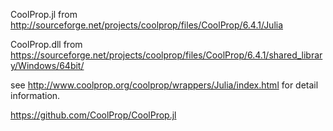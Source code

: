 CoolProp.jl from http://sourceforge.net/projects/coolprop/files/CoolProp/6.4.1/Julia

CoolProp.dll from https://sourceforge.net/projects/coolprop/files/CoolProp/6.4.1/shared_library/Windows/64bit/

see http://www.coolprop.org/coolprop/wrappers/Julia/index.html for detail information.

https://github.com/CoolProp/CoolProp.jl